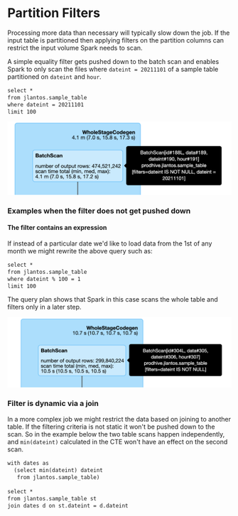 # Partition Filters

Processing more data than necessary will typically slow down the job. 
If the input table is partitioned then applying filters on the partition columns can restrict the input volume Spark
 needs
 to scan.


A simple equality filter gets pushed down to the batch scan and enables Spark to only scan the files 
where `dateint = 20211101` of a sample table partitioned on `dateint` and `hour`.

```
select *
from jlantos.sample_table
where dateint = 20211101
limit 100
```
![Successful-Filter_Pushdown](../imgs/spark-filter-pushdown-success.png)

### Examples when the filter does not get pushed down

#### The filter contains an expression 

If instead of a particular date we'd like to load data from the 1st of any month we might
 rewrite the above query such as:

```
select *
from jlantos.sample_table
where dateint % 100 = 1
limit 100
```

The query plan shows that Spark in this case scans the whole table and filters only in a later step.

![Successful-Filter_Pushdown](../imgs/spark-filter-ignored.png)


### Filter is dynamic via a join

In a more complex job we might restrict the data based on joining to another table. If the filtering criteria is not
 static it won't be pushed down to the scan. So in the example below the two table scans happen independently, and
  `min(dateint)` calculated in the CTE won't have an effect on the second scan.

```
with dates as
  (select min(dateint) dateint
   from jlantos.sample_table)

select *
from jlantos.sample_table st
join dates d on st.dateint = d.dateint
```
